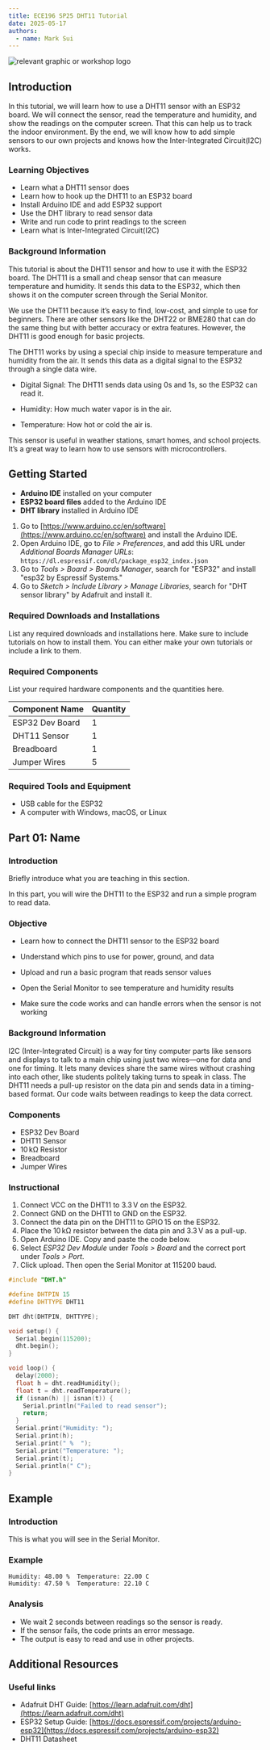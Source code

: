 ```yaml
---
title: ECE196 SP25 DHT11 Tutorial
date: 2025-05-17
authors:
  - name: Mark Sui
---
```


![relevant graphic or workshop logo](image/path)

## Introduction
In this tutorial, we will learn how to use a DHT11 sensor with an ESP32 board. We will connect the sensor, read the temperature and humidity, and show the readings on the computer screen. That this can help us to track the indoor environment. By the end, we will know how to add simple sensors to our own projects and knows how the Inter-Integrated Circuit(I2C) works.
### Learning Objectives

* Learn what a DHT11 sensor does
* Learn how to hook up the DHT11 to an ESP32 board
* Install Arduino IDE and add ESP32 support
* Use the DHT library to read sensor data
* Write and run code to print readings to the screen
* Learn what is Inter-Integrated Circuit(I2C)

### Background Information

This tutorial is about the DHT11 sensor and how to use it with the ESP32 board. The DHT11 is a small and cheap sensor that can measure temperature and humidity. It sends this data to the ESP32, which then shows it on the computer screen through the Serial Monitor.

We use the DHT11 because it’s easy to find, low-cost, and simple to use for beginners. There are other sensors like the DHT22 or BME280 that can do the same thing but with better accuracy or extra features. However, the DHT11 is good enough for basic projects.

The DHT11 works by using a special chip inside to measure temperature and humidity from the air. It sends this data as a digital signal to the ESP32 through a single data wire.

- Digital Signal: The DHT11 sends data using 0s and 1s, so the ESP32 can read it.

- Humidity: How much water vapor is in the air.

- Temperature: How hot or cold the air is.

This sensor is useful in weather stations, smart homes, and school projects. It’s a great way to learn how to use sensors with microcontrollers.

## Getting Started

* **Arduino IDE** installed on your computer
* **ESP32 board files** added to the Arduino IDE
* **DHT library** installed in Arduino IDE

1. Go to [https://www.arduino.cc/en/software](https://www.arduino.cc/en/software) and install the Arduino IDE.
2. Open Arduino IDE, go to *File > Preferences*, and add this URL under *Additional Boards Manager URLs*: `https://dl.espressif.com/dl/package_esp32_index.json`
3. Go to *Tools > Board > Boards Manager*, search for "ESP32" and install "esp32 by Espressif Systems."
4. Go to *Sketch > Include Library > Manage Libraries*, search for "DHT sensor library" by Adafruit and install it.


### Required Downloads and Installations

List any required downloads and installations here.
Make sure to include tutorials on how to install them.
You can either make your own tutorials or include a link to them.


### Required Components

List your required hardware components and the quantities here.

| Component Name      | Quantity |
| ------------------- | -------- |
| ESP32 Dev Board     | 1        |
| DHT11 Sensor        | 1        |
| Breadboard          | 1        |
| Jumper Wires        | 5        |


### Required Tools and Equipment

* USB cable for the ESP32
* A computer with Windows, macOS, or Linux

## Part 01: Name

### Introduction

Briefly introduce what  you are teaching in this section.

In this part, you will wire the DHT11 to the ESP32 and run a simple program to read data.

### Objective

- Learn how to connect the DHT11 sensor to the ESP32 board

- Understand which pins to use for power, ground, and data

- Upload and run a basic program that reads sensor values

- Open the Serial Monitor to see temperature and humidity results

- Make sure the code works and can handle errors when the sensor is not working


### Background Information

I2C (Inter-Integrated Circuit) is a way for tiny computer parts like sensors and displays to talk to a main chip using just two wires—one for data and one for timing. It lets many devices share the same wires without crashing into each other, like students politely taking turns to speak in class.  The DHT11 needs a pull-up resistor on the data pin and sends data in a timing-based format. Our code waits between readings to keep the data correct.

### Components

- ESP32 Dev Board
- DHT11 Sensor
- 10 kΩ Resistor
- Breadboard
- Jumper Wires

### Instructional

1. Connect VCC on the DHT11 to 3.3 V on the ESP32.
2. Connect GND on the DHT11 to GND on the ESP32.
3. Connect the data pin on the DHT11 to GPIO 15 on the ESP32.
4. Place the 10 kΩ resistor between the data pin and 3.3 V as a pull-up.
5. Open Arduino IDE. Copy and paste the code below.
6. Select *ESP32 Dev Module* under *Tools > Board* and the correct port under *Tools > Port*.
7. Click upload. Then open the Serial Monitor at 115200 baud.

```cpp
#include "DHT.h"

#define DHTPIN 15
#define DHTTYPE DHT11

DHT dht(DHTPIN, DHTTYPE);

void setup() {
  Serial.begin(115200);
  dht.begin();
}

void loop() {
  delay(2000);
  float h = dht.readHumidity();
  float t = dht.readTemperature();
  if (isnan(h) || isnan(t)) {
    Serial.println("Failed to read sensor");
    return;
  }
  Serial.print("Humidity: ");
  Serial.print(h);
  Serial.print(" %  ");
  Serial.print("Temperature: ");
  Serial.print(t);
  Serial.println(" C");
}
```

## Example

### Introduction

This is what you will see in the Serial Monitor.

### Example

```
Humidity: 48.00 %  Temperature: 22.00 C
Humidity: 47.50 %  Temperature: 22.10 C
```

### Analysis

* We wait 2 seconds between readings so the sensor is ready.
* If the sensor fails, the code prints an error message.
* The output is easy to read and use in other projects.

## Additional Resources

### Useful links

* Adafruit DHT Guide: [https://learn.adafruit.com/dht](https://learn.adafruit.com/dht)
* ESP32 Setup Guide: [https://docs.espressif.com/projects/arduino-esp32](https://docs.espressif.com/projects/arduino-esp32)
* DHT11 Datasheet
